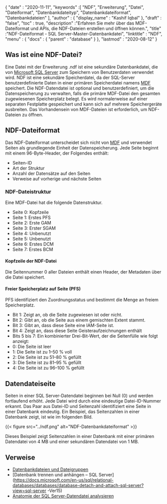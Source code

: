 {
  "date" : "2020-11-11",
  "keywords" :[ "NDF", "Erweiterung", "Datei", "Dateiformat", "Datenbankdateityp", "Datenbankdateiformat", "Datenbankdateien" ],
  "author" : {
    "display_name" : "Kashif Iqbal"
},
  "draft" : "false",
  "toc" : true,
  "description" :"Erfahren Sie mehr über das MDF-Dateiformat und APIs, die NDF-Dateien erstellen und öffnen können.",
  "title" :"NDF-Dateiformat - SQL Server-Master-Datenbankdatei",
  "linktitle" : "NDF",
  "menu" : {
    "docs" : {
      "parent" : "database"
}
},
  "lastmod" : "2020-08-12"
}

## Was ist eine NDF-Datei?

Eine Datei mit der Erweiterung .ndf ist eine sekundäre Datenbankdatei, die von [Microsoft SQL Server](https://en.wikipedia.org/wiki/Microsoft_SQL_Server) zum Speichern von Benutzerdaten verwendet wird. NDF ist eine sekundäre Speicherdatei, da der SQL-Server benutzerdefinierte Daten in einer primären Speicherdatei namens [MDF](/de/database/mdf/) speichert. Die NDF-Datendatei ist optional und benutzerdefiniert, um die Datenspeicherung zu verwalten, falls die primäre MDF-Datei den gesamten zugewiesenen Speicherplatz belegt. Es wird normalerweise auf einer separaten Festplatte gespeichert und kann sich auf mehrere Speichergeräte ausbreiten. Das Vorhandensein von MDF-Dateien ist erforderlich, um NDF-Dateien zu öffnen.

## NDF-Dateiformat

Das NDF-Dateiformat unterscheidet sich nicht von [MDF](/de/database/mdf/) und verwendet Seiten als grundlegende Einheit der Datenspeicherung. Jede Seite beginnt mit einem 96-Byte-Header, der Folgendes enthält:

* Seiten-ID
* Art der Struktur
* Anzahl der Datensätze auf den Seiten
* Verweise auf vorherige und nächste Seiten

### NDF-Dateistruktur

Eine MDF-Datei hat die folgende Datenstruktur.

* Seite 0: Kopfzeile
* Seite 1: Erstes PFS
* Seite 2: Erste GAM
* Seite 3: Erster SGAM
* Seite 4: Unbenutzt
* Seite 5: Unbenutzt
* Seite 6: Erstes DCM
* Seite 7: Erstes BCM

#### Kopfzeile der NDF-Datei

Die Seitennummer 0 aller Dateien enthält einen Header, der Metadaten über die Datei speichert.

#### Freier Speicherplatz auf Seite (PFS)
PFS identifiziert den Zuordnungsstatus und bestimmt die Menge an freiem Speicherplatz.

* Bit 1: Zeigt an, ob die Seite zugewiesen ist oder nicht.
* Bit 2: Gibt an, ob die Seite aus einem gemischten Extent stammt.
* Bit 3: Gibt an, dass diese Seite eine IAM-Seite ist.
* Bit 4: Zeigt an, dass diese Seite Geisteraufzeichnungen enthält
* Bits 5 bis 7: Ein kombinierter Drei-Bit-Wert, der die Seitenfülle wie folgt anzeigt:
* 0: Die Seite ist leer
* 1: Die Seite ist zu 1–50 % voll
* 2: Die Seite ist zu 51–80 % gefüllt
* 3: Die Seite ist zu 81–95 % gefüllt
* 4: Die Seite ist zu 96–100 % gefüllt

## Datendateiseite

Seiten in einer SQL Server-Datendatei beginnen bei Null (0) und werden fortlaufend erhöht. Jede Datei wird durch eine eindeutige Datei-ID-Nummer erkannt. Das Paar aus Datei-ID und Seitenzahl identifiziert eine Seite in einer Datenbank eindeutig. Ein Beispiel, das Seitenzahlen in einer Datenbank zeigt, ist wie im folgenden Bild.

{{< figure src="../ndf.png" alt="NDF-Datenbankdateiformat" >}}

Dieses Beispiel zeigt Seitenzahlen in einer Datenbank mit einer primären Datendatei von 4 MB und einer sekundären Datendatei von 1 MB.

## Verweise

* [Datenbankdateien und Dateigruppen](https://docs.microsoft.com/en-us/sql/relational-databases/databases/database-files-and-filegroups?redirectedfrom=MSDN&view=sql-server-ver15)
* [Datenbank trennen und anhängen – SQL Server](https://docs.microsoft.com/en-us/sql/relational-databases/databases/database-detach-and-attach-sql-server?view=sql-server -Ver15)
* [Anatomie der SQL Server-Datendatei analysieren](https://blog.pythian.com/analyzing-sql-server-data-file-anatomy/)


